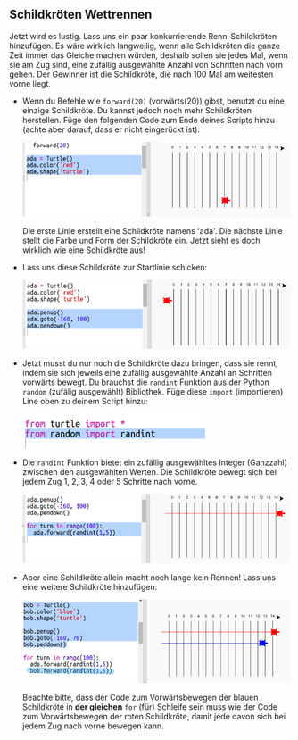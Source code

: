 ## Schildkröten Wettrennen

Jetzt wird es lustig. Lass uns ein paar konkurrierende Renn-Schildkröten hinzufügen. Es wäre wirklich langweilig, wenn alle Schildkröten die ganze Zeit immer  das Gleiche machen würden, deshalb sollen sie jedes Mal, wenn sie am Zug sind, eine zufällig ausgewählte Anzahl von Schritten nach vorn gehen. Der Gewinner ist die Schildkröte, die nach 100 Mal am weitesten vorne liegt. 

+ Wenn du Befehle wie `forward(20)` (vorwärts(20)) gibst, benutzt du eine einzige Schildkröte. Du kannst jedoch noch mehr Schildkröten herstellen. Füge den folgenden Code zum Ende deines Scripts hinzu (achte aber darauf, dass er nicht eingerückt ist):

  ![screenshot](images/race-red.png)

  Die erste Linie erstellt eine Schildkröte namens 'ada'. Die nächste Linie stellt die Farbe und Form der Schildkröte ein. Jetzt sieht es doch wirklich wie eine Schildkröte aus!
  
+ Lass uns diese Schildkröte zur Startlinie schicken:

  ![screenshot](images/race-start.png)
   
+ Jetzt musst du nur noch die Schildkröte dazu bringen, dass sie rennt, indem sie sich jeweils eine zufällig ausgewählte Anzahl an Schritten vorwärts bewegt. Du brauchst die `randint` Funktion aus der Python `random` (zufälig ausgewählt) Bibliothek. Füge diese `import` (importieren) Line oben zu deinem Script hinzu:

  ![screenshot](images/race-randint.png)

+ Die `randint` Funktion bietet ein zufällig ausgewähltes Integer (Ganzzahl) zwischen den ausgewählten Werten. Die Schildkröte bewegt sich bei jedem Zug 1, 2, 3, 4 oder 5 Schritte nach vorne. 

  ![screenshot](images/race-random.png)
  
+ Aber eine Schildkröte allein macht noch lange kein Rennen! Lass uns eine weitere Schildkröte hinzufügen:

  ![screenshot](images/race-blue.png)
  
  Beachte bitte, dass der Code zum Vorwärtsbewegen der blauen Schildkröte in __der gleichen__ `for` (für) Schleife sein muss wie der Code zum Vorwärtsbewegen der roten Schildkröte, damit jede davon sich bei jedem Zug nach vorne bewegen kann. 
  


